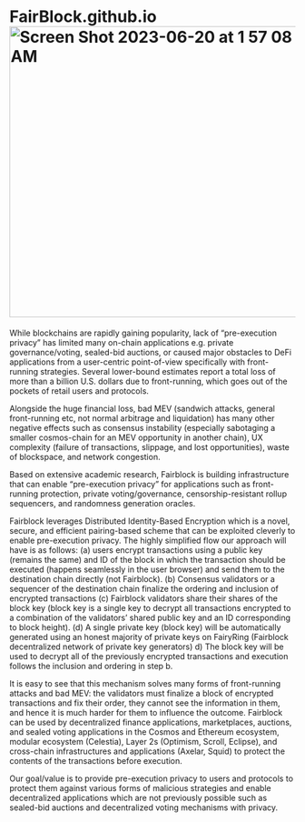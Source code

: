



# FairBlock.github.io<img width="512" alt="Screen Shot 2023-06-20 at 1 57 08 AM" src="https://github.com/Fairblock/FairBlock.github.io/assets/34263018/f92e8ad9-0e0b-4a19-8f08-0a2dd210e163">



While blockchains are rapidly gaining popularity, lack of “pre-execution privacy” has limited many on-chain applications e.g. private governance/voting, sealed-bid auctions, or caused major obstacles to DeFi applications from a user-centric point-of-view specifically with front-running strategies. Several lower-bound estimates report a total loss of more than a billion U.S. dollars due to front-running, which goes out of the pockets of retail users and protocols.

Alongside the huge financial loss, bad MEV (sandwich attacks, general front-running etc, not normal arbitrage and liquidation) has many other negative effects such as consensus instability (especially sabotaging a smaller cosmos-chain for an MEV opportunity in another chain), UX complexity (failure of transactions, slippage, and lost opportunities), waste of blockspace, and network congestion.

Based on extensive academic research, Fairblock is building infrastructure that can enable “pre-execution privacy” for applications such as front-running protection, private voting/governance, censorship-resistant rollup sequencers, and randomness generation oracles.

Fairblock leverages Distributed Identity-Based Encryption which is a novel, secure, and efficient pairing-based scheme that can be exploited cleverly to enable pre-execution privacy. The highly simplified flow our approach will have is as follows:
(a) users encrypt transactions using a public key (remains the same) and ID of the block in which the transaction should be executed (happens seamlessly in the user browser) and send them to the destination chain directly (not Fairblock).
(b) Consensus validators or a sequencer of the destination chain finalize the ordering and inclusion of encrypted transactions 
(c) Fairblock validators share their shares of the block key (block key is a single key to decrypt all transactions encrypted to a combination of the validators’ shared public key and an ID corresponding to block height).
(d) A single private key (block key) will be automatically generated using an honest majority of private keys on FairyRing (Fairblock decentralized network of private key generators)
d) The block key will be used to decrypt all of the previously encrypted transactions and execution follows the inclusion and ordering in step b.

It is easy to see that this mechanism solves many forms of front-running attacks and bad MEV: the validators must finalize a block of encrypted transactions and fix their order, they cannot see the information in them, and hence it is much harder for them to influence the outcome. Fairblock can be used by decentralized finance applications, marketplaces, auctions, and sealed voting applications in the Cosmos and Ethereum ecosystem, modular ecosystem (Celestia), Layer 2s (Optimism, Scroll, Eclipse), and cross-chain infrastructures and applications (Axelar, Squid) to protect the contents of the transactions before execution.

Our goal/value is to provide pre-execution privacy to users and protocols to protect them against various forms of malicious strategies and enable decentralized applications which are not previously possible such as sealed-bid auctions and decentralized voting mechanisms with privacy.
